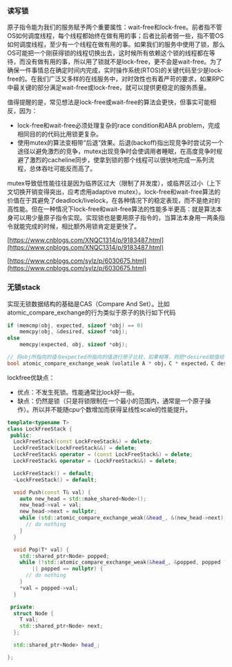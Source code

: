 



### 读写锁

原子指令能为我们的服务赋予两个重要属性：wait-free和lock-free。前者指不管OS如何调度线程，每个线程都始终在做有用的事；后者比前者弱一些，指不管OS如何调度线程，至少有一个线程在做有用的事。如果我们的服务中使用了锁，那么OS可能把一个刚获得锁的线程切换出去，这时候所有依赖这个锁的线程都在等待，而没有做有用的事，所以用了锁就不是lock-free，更不会是wait-free。为了确保一件事情总在确定时间内完成，实时操作系统(RTOS)的关键代码至少是lock-free的。在我们广泛又多样的在线服务中，对时效性也有着严苛的要求，如果RPC中最关键的部分满足wait-free或lock-free，就可以提供更稳定的服务质量。

值得提醒的是，常见想法是lock-free或wait-free的算法会更快，但事实可能相反，因为：
 - lock-free和wait-free必须处理复杂的race condition和ABA problem，完成相同目的的代码比用锁更复杂。
 - 使用mutex的算法变相带“后退”效果。后退(backoff)指出现竞争时尝试另一个途径以避免激烈的竞争，mutex出现竞争时会使调用者睡眠，在高度竞争时规避了激烈的cacheline同步，使拿到锁的那个线程可以很快地完成一系列流程，总体吞吐可能反而高了。

mutex导致低性能往往是因为临界区过大（限制了并发度），或临界区过小（上下文切换开销变得突出，应考虑用adaptive mutex）。lock-free和wait-free算法的价值在于其避免了deadlock/livelock，在各种情况下的稳定表现，而不是绝对的高性能。但在一种情况下lock-free和wait-free算法的性能多半更高：就是算法本身可以用少量原子指令实现。实现锁也是要用原子指令的，当算法本身用一两条指令就能完成的时候，相比额外用锁肯定是更快了。

[https://www.cnblogs.com/XNQC1314/p/9183487.html](https://www.cnblogs.com/XNQC1314/p/9183487.html)

[https://www.cnblogs.com/sylz/p/6030675.html](https://www.cnblogs.com/sylz/p/6030675.html)



### 无锁stack

实现无锁数据结构的基础是CAS（Compare And Set）。比如atomic_compare_exchange的行为类似于原子的执行如下代码
```cpp
if (memcmp(obj, expected, sizeof *obj) == 0)
    memcpy(obj, &desired, sizeof *obj);
else
    memcpy(expected, obj, sizeof *obj);
```

```cpp
// 将obj所指向的值与expected所指向的值进行原子比较，如果相等，则把*desired赋值给*obj。否则，把*obj赋值给*expected。
bool atomic_compare_exchange_weak（volatile A * obj，C * expected，C desired);
```

lockfree优缺点：

 - 优点：不发生死锁。性能通常比lock好一些。
 - 缺点：仍然是锁（只是将锁限制在一个最小的范围内，通常是一个原子操作）。所以并不能随cpu个数增加而获得呈线性scale的性能提升。

```cpp
template<typename T>
class LockFreeStack {
 public:
  LockFreeStack(const LockFreeStack&) = delete;
  LockFreeStack(LockFreeStack&&) = delete;
  LockFreeStack& operator = (const LockFreeStack&) = delete;
  LockFreeStack& operator = (LockFreeStack&&) = delete;

  LockFreeStack() = default;
  ~LockFreeStack() = default;

  void Push(const T& val) {
    auto new_head = std::make_shared<Node>();
    new_head->val = val;
    new_head->next = nullptr;
    while (std::atomic_compare_exchange_weak(&head_, &(new_head->next), new_head) == false) {
      // do nothing
    }
  }

  void Pop(T* val) {
    std::shared_ptr<Node> popped;
    while (!std::atomic_compare_exchange_weak(&head_, &popped, popped ? popped->next : nullptr)
        || popped == nullptr) {
      // do nothing
    }
    *val = popped->val;
  }

 private:
  struct Node {
    T val;
    std::shared_ptr<Node> next;
  };

  std::shared_ptr<Node> head_;

};
```
